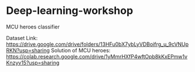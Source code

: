 # Deep-learning-workshop
MCU heroes classifier

Dataset Link: https://drive.google.com/drive/folders/13HFu0bX7ybLyVDBoifrg_u_9cVNUpRKN?usp=sharing
Solution of MCU heroes: https://colab.research.google.com/drive/1yMmrHXfP4wftOpb8kKxEPmw1vKnzyv15?usp=sharing
